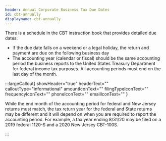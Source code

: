 ```yaml
---
header: Annual Corporate Business Tax Due Dates
id: cbt-annually
displayname: cbt-annually
---
```


There is a schedule in the CBT instruction book that provides detailed due dates:

- If the due date falls on a weekend or a legal holiday, the return and payment are due on the following business day
- The accounting year (calendar or fiscal) should be the same accounting period the business reports to the United States Treasury Department for federal income tax purposes. All accounting periods must end on the last day of the month.

:::largeCallout{ showHeader="true" headerText="" calloutType="informational" amountIconText="" filingTypeIconText="" frequencyIconText="" phoneIconText="" emailIconText="" }

While the end month of the accounting period for federal and New Jersey returns must match, the tax return year for the federal and State returns may be different and it will depend on when you are required to report the accounting period. For example, a tax year ending 8/31/20 may be filed on a 2019 federal 1120-S and a 2020 New Jersey CBT-100S.

:::
